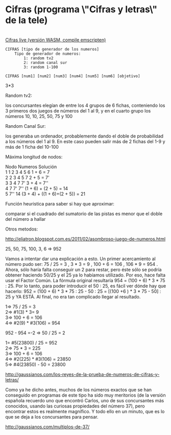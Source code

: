 <h1>Cifras (programa \"Cifras y letras\" de la tele)</h1><br>
<a href='https://bugbit.github.io/cifras/' target='_blank'>Cifras live (versión WASM, compile emscripten)</a>

	CIFRAS [tipo de generador de los numeros]
		Tipo de generador de numeros:
			1: random tv2
			2: random canal sur
			3: random 1-100

	CIFRAS [num1] [num2] [num3] [num4] [num5] [num6] [objetivo]

3*3

Random tv2:

los concursantes elegían de entre los 4 grupos de 6 fichas, conteniendo los 3 primeros dos juegos de números del 1 al 9, y en el cuarto grupo los números 10, 10, 25, 50, 75 y 100

Random Canal Sur:

 los generaba un ordenador, probablemente dando el doble de probabilidad a los números del 1 al 9. En este caso pueden salir más de 2 fichas del 1-9 y más de 1 ficha del 10-100

Máxima longitud de nodos:

Nodo	Numeros		Solución<br>
1	1 2 3 4 5 6	1 + 6 = 7<br>
2	2 3 4 5 7	2 + 5 = 7'<br>
3	3 4 7 7'	3 + 4 = 7''<br>
4	7 7' 7''	(1 + 6) + (2 + 5) = 14<br>
5	7'' 14		(3 + 4) + ((1 + 6)+(2 + 5)) = 21<br>

Función heuristica para saber si hay que aproximar:

comparar si el cuadrado del sumatorio de las pistas es menor que el doble del número a hallar

Otros metodos:

http://eliatron.blogspot.com.es/2011/02/asombroso-juego-de-numeros.html

25, 50, 75, 100, 3, 6 => 952

Vamos a intentar dar una explicación a esto. Un primer acercamiento al número pudo ser: 
  75 / 25 = 3 , 3 * 3 = 9 , 100 + 6 = 106 , 106 * 9 = 954 .
Ahora, sólo haría falta conseguir un 2 para restar, pero éste sólo se podría obtener haciendo 50/25 y el 25 ya lo habíamos utilizado. 
Por eso, hace falta usar el Factor Común. 
La fórmula original resultaría 954 = (100 + 6) * 3 * 75 : 25. Por lo tanto, para poder introducir el 50 : 25, es fácil ver dónde hay que hacerlo: 
	952 = (100 + 6) * 3 * 75 : 25 - 50 : 25 = [(100 +6 ) * 3 * 75 - 50] : 25 y YA ESTÁ. Al final, no era tan complicado llegar al resultado.

1=> 75 / 25 = 3<br>
2=> #1(3) * 3= 9<br>
3=> 100 + 6 = 106<br>
4=> #2(9) * #3(106) = 954<br>

952 - 954 =-2 => 50 / 25 = 2<br>

1= #5(23800) / 25 = 952<br>
2=> 75 * 3 = 225<br>
3=> 100 + 6 = 106<br>
4=> #2(225) * #3(106) = 23850<br>
5=> #4(23850) - 50 = 23800<br>


http://gaussianos.com/los-reyes-de-la-prueba-de-numeros-de-cifras-y-letras/

Como ya he dicho antes, muchos de los números exactos que se han conseguido en programas de este tipo ha sido muy meritorios (de la versión española recuerdo uno que encontró Carlos, uno de sus concursantes más conocidos, usando las curiosas propiedades del número 37), pero encontrar estos es realmente magnífico. Y todo ello en un minuto, que es lo que se deja a los concursantes para pensar.

http://gaussianos.com/multiplos-de-37/
